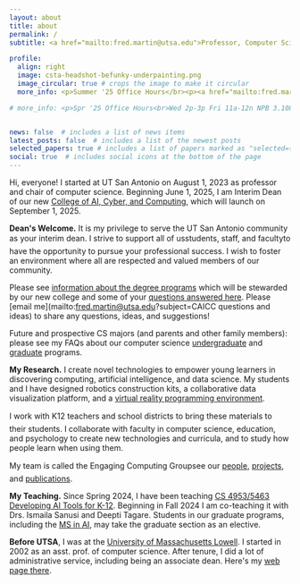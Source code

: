 ```yaml
---
layout: about
title: about
permalink: /
subtitle: <a href="mailto:fred.martin@utsa.edu">Professor, Computer Science &amp; Interim Dean, College of AI, Cyber, and Computing – fred.martin@utsa.edu</a>

profile:
  align: right
  image: csta-headshot-befunky-underpainting.png
  image_circular: true # crops the image to make it circular
  more_info: <p>Summer '25 Office Hours</br><p><a href="mailto:fred.martin@utsa.edu?subject=office hours appointment request">pls email for app'tment<a></p>

# more_info: <p>Spr '25 Office Hours<br>Wed 2p-3p Fri 11a-12n NPB 3.108D Main Campus<br>Thu 2:30p-3:30p San Pedro I 340a <a href="mailto:fred.martin@utsa.edu?subject=office hours appointment request">pls email to confirm</a></p>


news: false  # includes a list of news items
latest_posts: false  # includes a list of the newest posts
selected_papers: true # includes a list of papers marked as "selected={true}"
social: true  # includes social icons at the bottom of the page
---
```


Hi, everyone! I started at UT San Antonio on August 1, 2023 as
professor and chair of computer science. Beginning June 1, 2025, I
am Interim Dean of our new [College of AI, Cyber, and
Computing](https://provost.utsa.edu/ai-cyber-computing/), which will
launch on September 1, 2025.


**Dean's Welcome.** It is my privilege to serve the UT San Antonio
community as your interim dean.  I strive to support all
of us&#151;students, staff, and faculty&#151;to have the opportunity to
pursue your professional success. I wish to foster an environment where
all are respected and valued members of our community.

Please see [information about the degree
programs](https://www.utsa.edu/today/2024/12/story/utsa-announces-college-of-ai-cyber-and-computing.html)
which will be stewarded by our new college and some of your [questions
answered
here](https://www.utsa.edu/strategicplan/initiatives/academic/ai-cyber-computing-data-science/faq/). Please [email me](mailto:fred.martin@utsa.edu?subject=CAICC questions and ideas) to share any questions, ideas, and suggestions!

Future and prospective CS majors (and parents and other family
members): please see my FAQs about our computer science
[undergraduate](undergrad) and [graduate](grad) programs.


**My Research.** I create novel technologies to empower young
learners in discovering computing, artificial intelligence, and
data science. My students and I have designed robotics construction
kits, a collaborative data visualization platform, and a [virtual
reality programming environment](https://learnmyr.org).

I work with K&#150;12 teachers and school districts to bring these
materials to their students. I collaborate with faculty in computer
science, education, and psychology to create new technologies and
curricula, and to study how people learn when using them.

My team is called the Engaging Computing Group&#151;see our
[people](people), [projects](projects), and [publications](publications).


**My Teaching.** Since Spring 2024, I have been teaching [CS 4953/5463
  Developing AI Tools for K-12](teaching/). Beginning
  in Fall 2024 I am co-teaching it with Drs. Ismaila Sanusi and Deepti
  Tagare. Students in our graduate programs, including the [MS in
  AI](https://future.utsa.edu/programs/master/artificial-intelligence/),
  may take the graduate section as an elective.


**Before UTSA**, I was at the [University of Massachusetts
Lowell](https://www.uml.edu). I started in 2002 as an asst. prof. of
computer science. After tenure, I did a lot of administrative service,
including being an associate dean. Here's my [web page
there](https://www.cs.uml.edu/~fredm).
